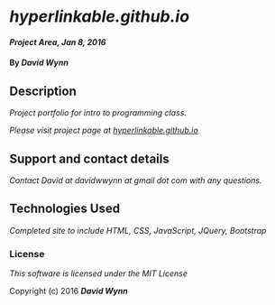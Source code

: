 # _hyperlinkable.github.io_

#### _Project Area, Jan 8, 2016_

#### By _**David Wynn**_

## Description

_Project portfolio for intro to programming class._

_Please visit project page at [hyperlinkable.github.io](http://hyperlinkable.github.io)_

<!--
## Setup/Installation Requirements


* _This is a great place_
* _to list setup instructions_
* _in a simple_
* _easy-to-understand_
* _format_

_{Leave nothing to chance! You want it to be easy for potential users, employers and collaborators to run your app. Do I need to run a server? How should I set up my databases? Is there other code this app depends on?}_


## Known Bugs

_{Are there issues that have not yet been resolved that you want to let users know you know?  Outline any issues that would impact use of your application.  Share any workarounds that are in place. }_
-->

## Support and contact details

_Contact David at davidwwynn at gmail dot com with any questions._

## Technologies Used

_Completed site to include HTML, CSS, JavaScript, JQuery, Bootstrap_

### License

*This software is licensed under the MIT License*

Copyright (c) 2016 **_David Wynn_**

